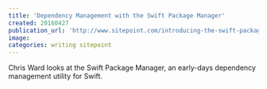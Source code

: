 ```yaml
---
title: 'Dependency Management with the Swift Package Manager'
created: 20160427
publication_url: 'http://www.sitepoint.com/introducing-the-swift-package-manager/'
image: 
categories: writing sitepoint
---
```


Chris Ward looks at the Swift Package Manager, an early-days dependency management utility for Swift.
